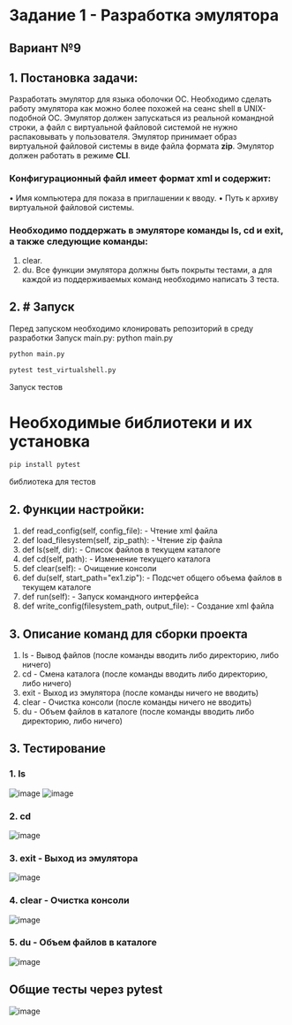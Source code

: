 # Задание 1 - Разработка эмулятора
## Вариант №9
## 1. Постановка задачи:
Разработать эмулятор для языка оболочки ОС. Необходимо сделать работу эмулятора как можно более похожей на сеанс shell в UNIX-подобной ОС. Эмулятор должен запускаться из реальной командной строки, а файл с виртуальной файловой системой не нужно распаковывать у пользователя. Эмулятор принимает образ виртуальной файловой системы в виде файла формата **zip**. Эмулятор должен работать в режиме **CLI**.
### Конфигурационный файл имеет формат xml и содержит:
• Имя компьютера для показа в приглашении к вводу.
• Путь к архиву виртуальной файловой системы.
### Необходимо поддержать в эмуляторе команды ls, cd и exit, а также следующие команды:
1. clear.
2. du.
Все функции эмулятора должны быть покрыты тестами, а для каждой из поддерживаемых команд необходимо написать 3 теста.
## 2. # Запуск
Перед запуском необходимо клонировать репозиторий в среду разработки
Запуск main.py: python main.py
```Bash
python main.py
```
```Bash
pytest test_virtualshell.py
```
Запуск тестов
# Необходимые библиотеки и их установка
```Bash
pip install pytest
```
библиотека для тестов
## 2. Функции настройки:
1. def read_config(self, config_file): - Чтение xml файла 
2. def load_filesystem(self, zip_path): - Чтение zip файла
3. def ls(self, dir): - Список файлов в текущем каталоге
4. def cd(self, path): - Изменение текущего каталога
5. def clear(self): - Очищение консоли
6. def du(self, start_path="ex1.zip"): - Подсчет общего объема файлов в текущем каталоге
7. def run(self): - Запуск командного интерфейса
8. def write_config(filesystem_path, output_file): - Создание xml файла
## 3. Описание команд для сборки проекта
1. ls - Вывод файлов (после команды вводить либо директорию, либо ничего)
2. cd - Смена каталога (после команды вводить либо директорию, либо ничего)
3. exit - Выход из эмулятора (после команды ничего не вводить)
4. clear - Очистка консоли (после команды ничего не вводить)
5. du - Объем файлов в каталоге (после команды вводить либо директорию, либо ничего)
## 3. Тестирование
### 1. ls
![image](https://github.com/user-attachments/assets/0216eb59-044a-4138-9308-7a7af03640e7)
![image](https://github.com/user-attachments/assets/85d31635-e518-4972-a8f3-ab7e82190cb0)
### 2. cd
![image](https://github.com/user-attachments/assets/69530154-3160-4070-9e35-bb52a1dc5db3)
### 3. exit - Выход из эмулятора
![image](https://github.com/user-attachments/assets/c1c2d849-366e-4b62-8303-7a2e7744f071)
### 4. clear - Очистка консоли
![image](https://github.com/user-attachments/assets/3909f8d2-92b9-46a7-8e6c-fc40704312e9)
### 5. du - Объем файлов в каталоге
![image](https://github.com/user-attachments/assets/2129d2dc-e7a7-462e-baec-eb126438f592)
## Общие тесты через pytest
![image](https://github.com/user-attachments/assets/01d2809d-ae88-4632-a7ac-649553d11846)

